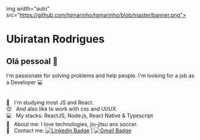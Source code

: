 

img width="auto" src="https://github.com/tgmarinho/tgmarinho/blob/master/banner.png">


# Ubiratan Rodrigues

## Olá pessoal 👋
I'm passionate for solving problems and help people.
I'm looking for a job as a Developer :computer:


 <br/> :purple_heart: &nbsp; I'm studying most JS and React.
 <br/> :blush: &nbsp; And also like to work with css and UI/UX.
 <br/> :computer: &nbsp; My stacks: ReactJS, Node.js, React Native & Typescript
 <br/> 💬  &nbsp; About me: I love technologies, jiu-jitsu ans soccer.
 <br/> :email: &nbsp; Contact me: [![Linkedin Badge](https://img.shields.io/badge/-UbiratanRodrigues-blue?style=flat-square&logo=Linkedin&logoColor=white&link=https://www.linkedin.com/in/ubiratan-da-rosa-rodrigues-b1a717157/)](https://www.linkedin.com/in/ubiratan-da-rosa-rodrigues-b1a717157/) 
| 
[![Gmail Badge](https://img.shields.io/badge/-birarr@gmail.com-c14438?style=flat-square&logo=Gmail&logoColor=white&link=mailto:birarr@gmail.com)](mailto:birarr@gmail.com)
